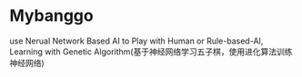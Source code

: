 # Mybanggo
use Nerual Network Based AI to Play with Human or Rule-based-AI, Learning with Genetic Algorithm(基于神经网络学习五子棋，使用进化算法训练神经网络)
